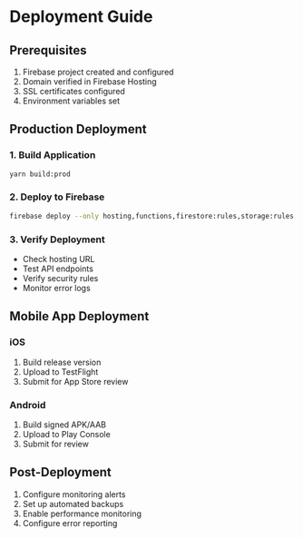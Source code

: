 # Deployment Guide

## Prerequisites

1. Firebase project created and configured
2. Domain verified in Firebase Hosting
3. SSL certificates configured
4. Environment variables set

## Production Deployment

### 1. Build Application

```bash
yarn build:prod
```

### 2. Deploy to Firebase

```bash
firebase deploy --only hosting,functions,firestore:rules,storage:rules
```

### 3. Verify Deployment

- Check hosting URL
- Test API endpoints
- Verify security rules
- Monitor error logs

## Mobile App Deployment

### iOS

1. Build release version
2. Upload to TestFlight
3. Submit for App Store review

### Android

1. Build signed APK/AAB
2. Upload to Play Console
3. Submit for review

## Post-Deployment

1. Configure monitoring alerts
2. Set up automated backups
3. Enable performance monitoring
4. Configure error reporting